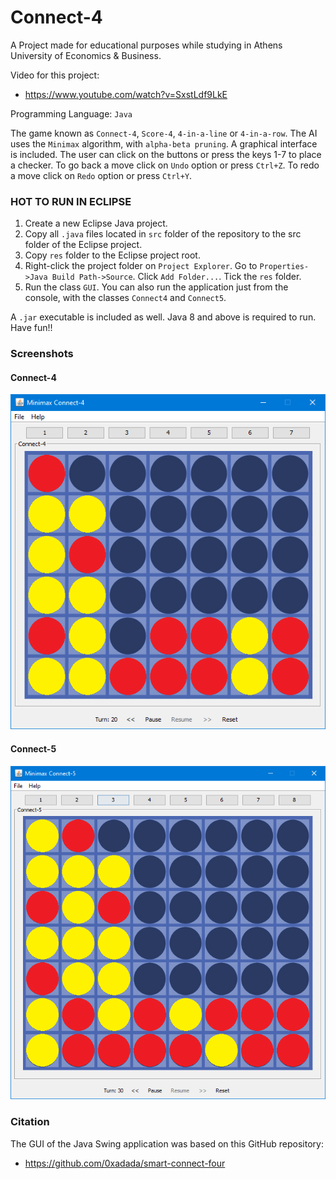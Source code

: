 # Connect-4
A Project made for educational purposes while studying in Athens University of Economics & Business.

Video for this project:
- https://www.youtube.com/watch?v=SxstLdf9LkE

Programming Language: `Java`

The game known as `Connect-4`, `Score-4`, `4-in-a-line` or `4-in-a-row`.
The AI uses the `Minimax` algorithm, with `alpha-beta pruning`.
A graphical interface is included.
The user can click on the buttons or press the keys 1-7 to place a checker.
To go back a move click on `Undo` option or press `Ctrl+Z`.
To redo a move click on `Redo` option or press `Ctrl+Y`.

### HOT TO RUN IN ECLIPSE

1. Create a new Eclipse Java project.
2. Copy all `.java` files located in `src` folder of the repository to the src folder of the Eclipse project.
3. Copy `res` folder to the Eclipse project root.
4. Right-click the project folder on `Project Explorer`.
   Go to `Properties->Java Build Path->Source`.
   Click `Add Folder...`. Tick the `res` folder.
5. Run the class `GUI`.
You can also run the application just from the console, with the classes `Connect4` and `Connect5`.

A `.jar` executable is included as well.
Java 8 and above is required to run. Have fun!!


### Screenshots

#### Connect-4
![screenshot](/screenshots/connect-4_system-style.png)

#### Connect-5
![screenshot](/screenshots/connect-5_system-style.png)

### Citation
The GUI of the Java Swing application was based on this GitHub repository:
- https://github.com/0xadada/smart-connect-four
